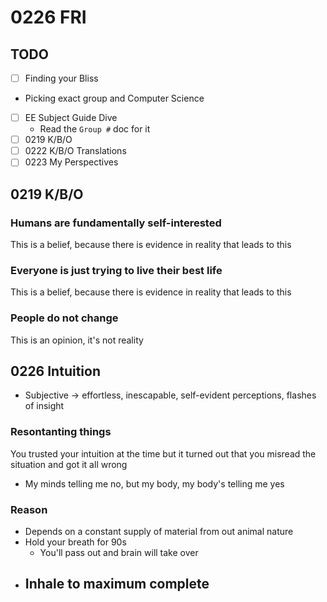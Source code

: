 # 0226 FRI

## TODO

- [ ]  Finding your Bliss
  - Picking exact group and Computer Science
- [ ] EE Subject Guide Dive
  - Read the `Group #` doc for it
- [ ] 0219 K/B/O
- [ ] 0222 K/B/O Translations
- [ ] 0223 My Perspectives

## 0219 K/B/O

### Humans are fundamentally self-interested

This is a belief, because there is evidence in reality that leads to this

### Everyone is just trying to live their best life

This is a belief, because there is evidence in reality that leads to this

### People do not change

This is an opinion, it's not reality

## 0226 Intuition

- Subjective -> effortless, inescapable, self-evident perceptions, flashes of insight

### Resontanting things

You trusted your intuition at the time but it turned out that you misread the situation and got it all wrong
- My minds telling me no, but my body, my body's telling me yes

### Reason

- Depends on a constant supply of material from out animal nature
- Hold your breath for 90s
  - You'll pass out and brain will take over
- Inhale to maximum complete
  - 
